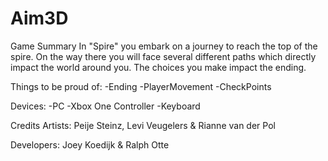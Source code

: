# Aim3D

Game Summary
In "Spire" you embark on a journey to reach the top of the spire. On the way there you will face several different paths which directly impact the world around you. The choices you make impact the ending.

Things to be proud of:
-Ending
-PlayerMovement
-CheckPoints

Devices:
-PC
-Xbox One Controller
-Keyboard

Credits
Artists:
Peije Steinz, Levi Veugelers & Rianne van der Pol

Developers:
Joey Koedijk & Ralph Otte
